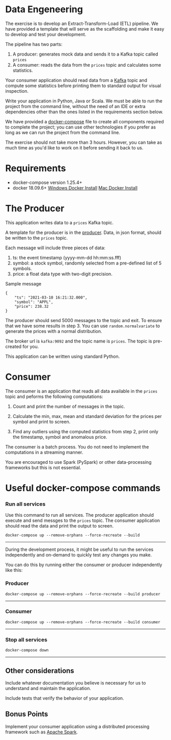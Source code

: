# Data Engeneering

The exercise is to develop an Extract-Transform-Load (ETL) pipeline. We have provided a template that will serve as the scaffolding and make it easy to develop and test your development.

The pipeline has two parts:
1. A producer: generates mock data and sends it to a Kafka topic called `prices`
1. A consumer: reads the data from the `prices` topic and calculates some statistics. 

Your consumer application should read data from a [Kafka](https://kafka.apache.org/) topic and compute some statistics before printing them to standard output for visual inspection.

Write your application in Python, Java or Scala. We must be able to run the project from the command line, without the need of an IDE or extra dependencies other than the ones listed in the requirements section below.

We have provided a [docker-compose](https://docs.docker.com/compose/) file to create all components required to complete the project; you can use other technologies if you prefer as long as we can run the project from the command line.

The exercise should not take more than 3 hours. However, you can take as much time as you'd like to work on it before sending it back to us.

# Requirements
- docker-compose version 1.25.4+
- docker 18.09.6+
[Windows Docker Install](https://docs.docker.com/desktop/windows/install/)
[Mac Docker Install](https://docs.docker.com/desktop/mac/install/)

# The Producer
This application writes data to a `prices` Kafka topic.

A template for the producer is in the [producer](./producer/producer.py). Data, in json format, should be written to the `prices` topic.

Each message will include three pieces of data:
1. ts: the event timestamp (yyyy-mm-dd hh:mm:ss.fff)
2. symbol: a stock symbol, randomly selected from a pre-defined list of 5 symbols.
3. price: a float data type with two-digit precision.

Sample message
```
{
    "ts": "2021-03-10 16:21:32.000", 
    "symbol": "APPL", 
    "price": 238.32
}
```

The producer should send 5000 messages to the topic and exit. To ensure that we have some results in step 3. You can use `random.normalvariate` to generate the prices with a normal distribution.

The broker url is `kafka:9092` and the topic name is `prices`. The topic is pre-created for you. 

This application can be written using standard Python.

# Consumer
The consumer is an application that reads all data available in the `prices` topic and peforms the following computations: 

1. Count and print the number of messages in the topic.
   
2. Calculate the min, max, mean and standard deviation for the prices per symbol and print to screen.  
 
3. Find any outliers using the computed statistics from step 2, print only the timestamp, symbol and anomalous price.  

The consumer is a batch process. You do not need to implement the computations in a streaming manner.

You are encouraged to use Spark (PySpark) or other data-processing frameworks but this is not essential. 

# Useful docker-compose commands

### Run all services
Use this command to run all services. The producer application should execute and send messges to the `prices` topic. The consumer application should read the data and print the output to screen.

```
docker-compose up --remove-orphans --force-recreate --build
```
--- 

During the development process, it might be useful to run the services independently and on-demand to quickly test any changes you make.  

You can do this by running either the consumer or producer independently like this:  


### Producer
```
docker-compose up --remove-orphans --force-recreate --build producer
```
---

### Consumer
```
docker-compose up --remove-orphans --force-recreate --build consumer
```
---

### Stop all services
```
docker-compose down
```
--- 


## Other considerations
Include whatever documentation you believe is necessary for us to understand and maintain the application.  

Include tests that verify the behavior of your application.  

## Bonus Points
Implement your consumer application using a distributed processing framework such as [Apache Spark](https://spark.apache.org/).

